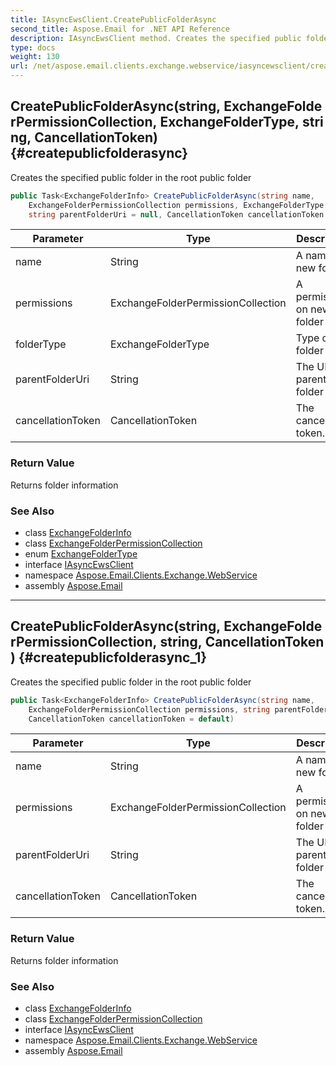 ```yaml
---
title: IAsyncEwsClient.CreatePublicFolderAsync
second_title: Aspose.Email for .NET API Reference
description: IAsyncEwsClient method. Creates the specified public folder in the root public folder
type: docs
weight: 130
url: /net/aspose.email.clients.exchange.webservice/iasyncewsclient/createpublicfolderasync/
---
```

## CreatePublicFolderAsync(string, ExchangeFolderPermissionCollection, ExchangeFolderType, string, CancellationToken) {#createpublicfolderasync}

Creates the specified public folder in the root public folder

```csharp
public Task<ExchangeFolderInfo> CreatePublicFolderAsync(string name, 
    ExchangeFolderPermissionCollection permissions, ExchangeFolderType folderType, 
    string parentFolderUri = null, CancellationToken cancellationToken = default)
```

| Parameter | Type | Description |
| --- | --- | --- |
| name | String | A name of new folder |
| permissions | ExchangeFolderPermissionCollection | A permission on new folder |
| folderType | ExchangeFolderType | Type of folder |
| parentFolderUri | String | The URI of parent folder |
| cancellationToken | CancellationToken | The cancellation token. |

### Return Value

Returns folder information

### See Also

* class [ExchangeFolderInfo](../../../aspose.email.clients.exchange/exchangefolderinfo/)
* class [ExchangeFolderPermissionCollection](../../../aspose.email.clients.exchange/exchangefolderpermissioncollection/)
* enum [ExchangeFolderType](../../../aspose.email.clients.exchange/exchangefoldertype/)
* interface [IAsyncEwsClient](../)
* namespace [Aspose.Email.Clients.Exchange.WebService](../../iasyncewsclient/)
* assembly [Aspose.Email](../../../)

---

## CreatePublicFolderAsync(string, ExchangeFolderPermissionCollection, string, CancellationToken) {#createpublicfolderasync_1}

Creates the specified public folder in the root public folder

```csharp
public Task<ExchangeFolderInfo> CreatePublicFolderAsync(string name, 
    ExchangeFolderPermissionCollection permissions, string parentFolderUri = null, 
    CancellationToken cancellationToken = default)
```

| Parameter | Type | Description |
| --- | --- | --- |
| name | String | A name of new folder |
| permissions | ExchangeFolderPermissionCollection | A permission on new folder |
| parentFolderUri | String | The URI of parent folder |
| cancellationToken | CancellationToken | The cancellation token. |

### Return Value

Returns folder information

### See Also

* class [ExchangeFolderInfo](../../../aspose.email.clients.exchange/exchangefolderinfo/)
* class [ExchangeFolderPermissionCollection](../../../aspose.email.clients.exchange/exchangefolderpermissioncollection/)
* interface [IAsyncEwsClient](../)
* namespace [Aspose.Email.Clients.Exchange.WebService](../../iasyncewsclient/)
* assembly [Aspose.Email](../../../)


